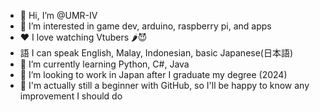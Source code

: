 - 👋 Hi, I’m @UMR-IV
- 👀 I’m interested in game dev, arduino, raspberry pi, and apps
- ❤  I love watching Vtubers 🌶😈
- 語 I can speak English, Malay, Indonesian, basic Japanese(日本語)
- 🌱 I’m currently learning Python, C#, Java
- 💞️ I’m looking to work in Japan after I graduate my degree (2024)
- 🌟 I'm actually still a beginner with GitHub, so I'll be happy to know any improvement I should do
<!---
UMR-IV/UMR-IV is a ✨ special ✨ repository because its `README.md` (this file) appears on your GitHub profile.
You can click the Preview link to take a look at your changes.
--->
